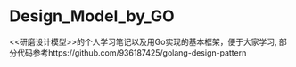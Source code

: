 # Design_Model_by_GO
<<研磨设计模型>>的个人学习笔记以及用Go实现的基本框架，便于大家学习,
部分代码参考https://github.com/936187425/golang-design-pattern
